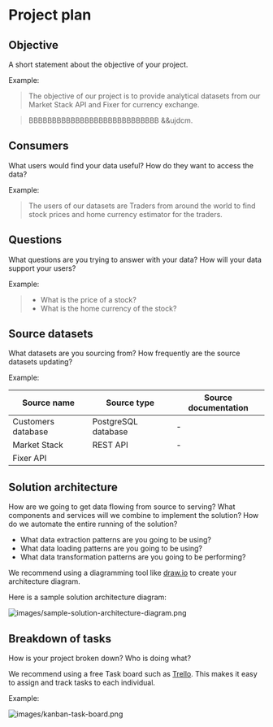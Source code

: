 # Project plan

## Objective

A short statement about the objective of your project.

Example:

> The objective of our project is to provide analytical datasets from our Market Stack API and Fixer for currency exchange.

> BBBBBBBBBBBBBBBBBBBBBBBBBBBB
>&&ujdcm. 

## Consumers

What users would find your data useful? How do they want to access the data?

Example:

> The users of our datasets are Traders from around the world to find stock prices and home currency estimator for the traders.

## Questions

What questions are you trying to answer with your data? How will your data support your users?

Example:

> - What is the price of a stock?
> - What is the home currency of the stock?


## Source datasets

What datasets are you sourcing from? How frequently are the source datasets updating?

Example:

| Source name | Source type | Source documentation |
| - | - | - |
| Customers database | PostgreSQL database | - |
| Market Stack  | REST API | - |
| Fixer API

## Solution architecture

How are we going to get data flowing from source to serving? What components and services will we combine to implement the solution? How do we automate the entire running of the solution?

- What data extraction patterns are you going to be using?
- What data loading patterns are you going to be using?
- What data transformation patterns are you going to be performing?

We recommend using a diagramming tool like [draw.io](https://draw.io/) to create your architecture diagram.

Here is a sample solution architecture diagram:

![images/sample-solution-architecture-diagram.png](images/sample-solution-architecture-diagram.png)

## Breakdown of tasks

How is your project broken down? Who is doing what?

We recommend using a free Task board such as [Trello](https://trello.com/). This makes it easy to assign and track tasks to each individual.

Example:

![images/kanban-task-board.png](images/kanban-task-board.png)
